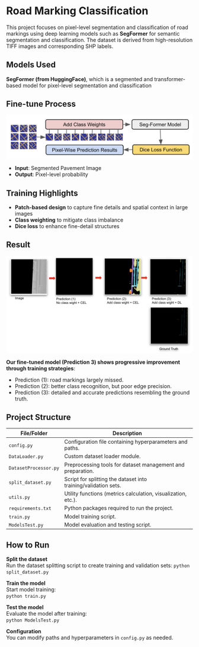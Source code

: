# Road Marking Classification

This project focuses on pixel-level segmentation and classification of road markings using deep learning models such as **SegFormer** for semantic segmentation and classification. The dataset is derived from high-resolution TIFF images and corresponding SHP labels.

## Models Used

**SegFormer (from HuggingFace)**, which is a segmented and transformer-based model for pixel-level segmentation and classification

## Fine-tune Process 

![alter text](image.png)
- **Input**: Segmented Pavement Image
- **Output**: Pixel-level probability


## Training Highlights

- **Patch-based design** to capture fine details and spatial context in large images
- **Class weighting** to mitigate class imbalance
- **Dice loss** to enhance fine-detail structures


## Result
![alt text](image-1.png)

**Our fine-tuned model (Prediction 3) shows progressive improvement through training strategies**:
- Prediction (1): road markings largely missed.
- Prediction (2): better class recognition, but poor edge precision.
- Prediction (3): detailed and accurate predictions resembling the ground truth.

## Project Structure
| File/Folder           | Description                                                |
|------------------------|------------------------------------------------------------|
| `config.py`            | Configuration file containing hyperparameters and paths.   |
| `DataLoader.py`        | Custom dataset loader module.                              |
| `DatasetProcessor.py`  | Preprocessing tools for dataset management and preparation. |
| `split_dataset.py`     | Script for splitting the dataset into training/validation sets. |
| `utils.py`             | Utility functions (metrics calculation, visualization, etc.). |
| `requirements.txt`     | Python packages required to run the project.               |
| `train.py`             | Model training script.                                     |
| `ModelsTest.py`        | Model evaluation and testing script.                      |

## How to Run
**Split the dataset**  
   Run the dataset splitting script to create training and validation sets:
   `python split_dataset.py`

**Train the model**  
   Start model training:  
   `python train.py`

**Test the model**  
   Evaluate the model after training:  
   `python ModelsTest.py`

 **Configuration**  
   You can modify paths and hyperparameters in `config.py` as needed.
